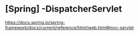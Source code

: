 # [Spring] -DispatcherServlet 

https://docs.spring.io/spring-framework/docs/current/reference/html/web.html#mvc-servlet

